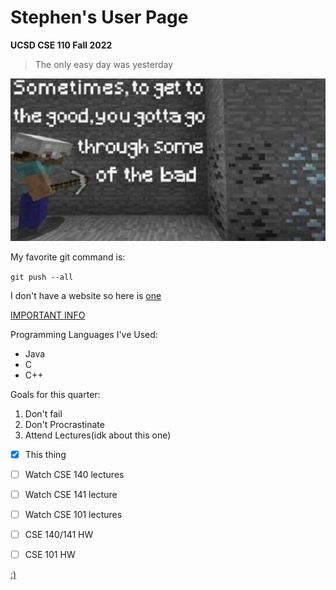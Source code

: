# Stephen's User Page
**UCSD CSE 110 Fall 2022**
> The only easy day was yesterday

![inspirational image](TRUEAF.jpg)

My favorite git command is:

`git push --all`

I don't have a website so here is [one](https://www.minecraft.net/en-us)

[IMPORTANT INFO](README.md)

Programming Languages I've Used:
- Java
- C
- C++

Goals for this quarter:
1. Don't fail
2. Don't Procrastinate
3. Attend Lectures(idk about this one)

- [x] This thing
- [ ] Watch CSE 140 lectures
- [ ] Watch CSE 141 lecture
- [ ] Watch CSE 101 lectures
- [ ] CSE 140/141 HW
- [ ] CSE 101 HW



































[:)](#Stephen's-User-Page)